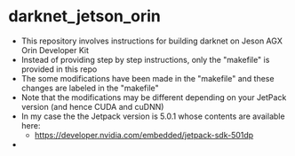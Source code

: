 # darknet_jetson_orin
- This repository involves instructions for building darknet on Jeson AGX Orin Developer Kit
- Instead of providing step by step instructions, only the "makefile" is provided in this repo
- The some modifications have been made in the "makefile" and these changes are labeled in the "makefile"
- Note that the modifications may be different depending on your JetPack version (and hence CUDA and cuDNN) 
- In my case the the Jetpack version is 5.0.1 whose contents are available here:
  - https://developer.nvidia.com/embedded/jetpack-sdk-501dp
- 

